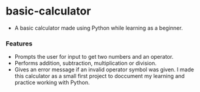 # basic-calculator
- A basic calculator made using Python while learning as a beginner.
### Features
- Prompts the user for input to get two numbers and an operator.
- Performs addition, subtraction, multiplication or division.
- Gives an error message if an invalid operator symbol was given.
I made this calculator as a small first project to doccument my learning and practice working with Python.
